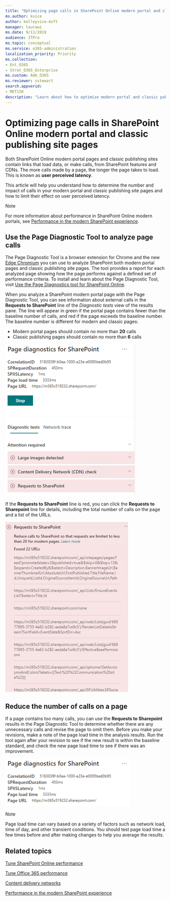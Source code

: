 ```yaml
---
title: "Optimizing page calls in SharePoint Online modern portal and classic publishing site pages"
ms.author: kvice
author: kelleyvice-msft
manager: laurawi
ms.date: 9/11/2019
audience: ITPro
ms.topic: conceptual
ms.service: o365-administration
localization_priority: Priority
ms.collection: 
- Ent_O365
- Strat_O365_Enterprise
ms.custom: Adm_O365
ms.reviewer: sstewart
search.appverid:
- MET150
description: "Learn about how to optimize modern portal and classic publishing site pages in SharePoint Online by limiting the number of calls to SharePoint Online service endpoints."
---
```


# Optimizing page calls in SharePoint Online modern portal and classic publishing site pages

Both SharePoint Online modern portal pages and classic publishing sites contain links that load data, or make calls, from SharePoint features and CDNs. The more calls made by a page, the longer the page takes to load. This is known as **user perceived latency**.

This article will help you understand how to determine the number and impact of calls in your modern portal and classic publishing site pages and how to limit their effect on user perceived latency.

>[!NOTE]
>For more information about performance in SharePoint Online modern portals, see [Performance in the modern SharePoint experience](https://docs.microsoft.com/en-us/sharepoint/modern-experience-performance).

## Use the Page Diagnostic Tool to analyze page calls

The Page Diagnostic Tool is a browser extension for Chrome and the new [Edge Chromium](https://www.microsoftedgeinsider.com/en-us/download?form=MI13E8&OCID=MI13E8) you can use to analyze SharePoint both modern portal pages and classic publishing site pages. The tool provides a report for each analyzed page showing how the page performs against a defined set of performance criteria. To install and learn about the Page Diagnostic Tool, visit [Use the Page Diagnostics tool for SharePoint Online](page-diagnostics-for-spo.md).

When you analyze a SharePoint modern portal page with the Page Diagnostic Tool, you can see information about external calls in the **Requests to SharePoint** line of the _Diagnostic tests_ view of the results pane. The line will appear in green if the portal page contains fewer than the baseline number of calls, and red if the page exceeds the baseline number. The baseline number is different for modern and classic pages:

- Modern portal pages should contain no more than **20** calls
- Classic publishing pages should contain no more than **6** calls

![Page Diagnostic Tool results](media/modern-service-request-optimization/pagediag-results.png)

If the **Requests to SharePoint** line is red, you can click the **Requests to Sharepoint** line for details, including the total number of calls on the page and a list of the URLs.

![Requests to SharePoint results](media/modern-service-request-optimization/pagediag-requests.png)

## Reduce the number of calls on a page

If a page contains too many calls, you can use the **Requests to Sharepoint** results in the Page Diagnostic Tool to determine whether there are any unnecessary calls and revise the page to omit them. Before you make your revisions, make a note of the page load time in the analysis results. Run the tool again after your revision to see if the new result is within the baseline standard, and check the new page load time to see if there was an improvement.

![Page load time results](media/modern-service-request-optimization/pagediag-page-load-time.png)

>[!NOTE]
>Page load time can vary based on a variety of factors such as network load, time of day, and other transient conditions. You should test page load time a few times before and after making changes to help you average the results.

## Related topics

[Tune SharePoint Online performance](tune-sharepoint-online-performance.md)

[Tune Office 365 performance](tune-office-365-performance.md)

[Content delivery networks](content-delivery-networks.md)

[Performance in the modern SharePoint experience](https://docs.microsoft.com/en-us/sharepoint/modern-experience-performance.md)
